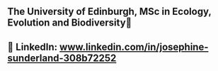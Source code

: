 ## The University of Edinburgh, MSc in Ecology, Evolution and Biodiversity🌱 
## 💬 LinkedIn: www.linkedin.com/in/josephine-sunderland-308b72252

<!--
**Jojosunderland/Jojosunderland** is a ✨ _special_ ✨ repository because its `README.md` (this file) appears on your GitHub profile.

Here are some ideas to get you started:

- 🔭 I’m currently working on ...
- 🌱 I’m currently learning ...
- 👯 I’m looking to collaborate on ...
- 🤔 I’m looking for help with ...
- 💬 Ask me about ...
- 📫 How to reach me: ...
- 😄 Pronouns: ...
- ⚡ Fun fact: ...
-->

